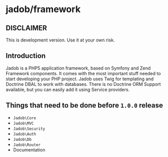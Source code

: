 # jadob/framework

## DISCLAIMER

This is development version. Use it at your own risk. 

## Introduction

Jadob is a PHP5 application framework, based on Symfony and Zend Framework components. It comes with the most important 
stuff needed to start developing your PHP project. 
Jadob uses Twig for templating and Doctrine DBAL to work with databases. 
There is no Doctrine ORM Support available, but you can easily add it using Service providers. 

## Things that need to be done before `1.0.0` release
* `Jadob\Core`
* `Jadob\MVC`
* `Jadob\Security`
* `Jadob\Auth`
* `Jadob\Db`
* `Jadob\Router`
* Documentation


